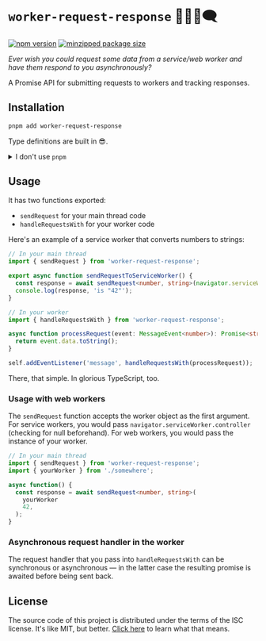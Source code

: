 # `worker-request-response` 👷‍♀️💬🗨️

[![npm version](https://img.shields.io/npm/v/worker-request-response)](https://www.npmjs.com/package/worker-request-response)
[![minzipped package size](https://img.shields.io/bundlephobia/minzip/worker-request-response.svg)](https://bundlephobia.com/package/worker-request-response)

_Ever wish you could request some data from a service/web worker and have them respond to you asynchronously?_

A Promise API for submitting requests to workers and tracking responses.

## Installation

```bash
pnpm add worker-request-response
```

Type definitions are built in 😎.

<details>
  <summary>I don't use <code>pnpm</code></summary>

What do you mean "I don't use [`pnpm`](https://pnpm.io)"? It's so much faster! Alright, here's your `npm` command:

```bash
npm install --save worker-request-response
```

</details>

## Usage

It has two functions exported: 
* `sendRequest` for your main thread code
* `handleRequestsWith` for your worker code

Here's an example of a service worker that converts numbers to strings:

```ts
// In your main thread
import { sendRequest } from 'worker-request-response';

export async function sendRequestToServiceWorker() {
  const response = await sendRequest<number, string>(navigator.serviceWorker.controller, 42);
  console.log(response, 'is "42"');
}
```

```ts
// In your worker
import { handleRequestsWith } from 'worker-request-response';

async function processRequest(event: MessageEvent<number>): Promise<string> {
  return event.data.toString();
}

self.addEventListener('message', handleRequestsWith(processRequest));
```

There, that simple. In glorious TypeScript, too.

### Usage with web workers

The `sendRequest` function accepts the worker object as the first argument. For service workers, you would pass `navigator.serviceWorker.controller` (checking for null beforehand). For web workers, you would pass the instance of your worker.

```ts
// In your main thread
import { sendRequest } from 'worker-request-response';
import { yourWorker } from './somewhere';

async function() {
  const response = await sendRequest<number, string>(
    yourWorker
    42,
  );
}
```

### Asynchronous request handler in the worker

The request handler that you pass into `handleRequestsWith` can be synchronous or asynchronous — in the latter case the resulting promise is awaited before being sent back.

## License

The source code of this project is distributed under the terms of the ISC license. It's like MIT, but better. [Click here](https://choosealicense.com/licenses/isc/) to learn what that means.

